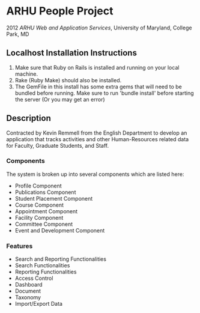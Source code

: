 # ARHU People Project

2012 *ARHU Web and Application Services*,
University of Maryland, College Park, MD

## Localhost Installation Instructions

1. Make sure that Ruby on Rails is installed and running on your local machine. 
2. Rake (Ruby Make) should also be installed.
3. The GemFile in this install has some extra gems that will need to be bundled before running. Make sure to run 'bundle install' before starting the server (Or you may get an error)

## Description

Contracted by Kevin Remmell from the English Department to develop an application that tracks activities and other Human-Resources related data for Faculty, Graduate Students, and Staff. 

### Components

The system is broken up into several components which are listed here:

* Profile Component
* Publications Component
* Student Placement Component
* Course Component
* Appointment Component
* Facility Component
* Committee Component
* Event and Development Component

### Features

* Search and Reporting Functionalities
* Search Functionalities
* Reporting Functionalities
* Access Control
* Dashboard
* Document
* Taxonomy
* Import/Export Data
